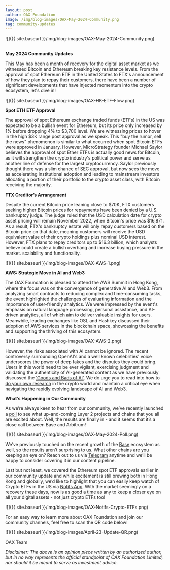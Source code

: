 ```yaml
---
layout: post
author: OAX Foundation
image: /img/blog-images/OAX-May-2024-Community.png
tag: community-updates
---
```


![]({{ site.baseurl }}/img/blog-images/OAX-May-2024-Community.png)

<br><b>May 2024 Community Updates</b>

This May has been a month of recovery for the digital asset market as we witnessed Bitcoin and Ethereum breaking key resistance levels. From the approval of spot Ethereum ETF in the United States to FTX's announcement of how they plan to repay their customers, there have been a number of significant developments that have injected momentum into the crypto ecosystem, let's dive in!

![]({{ site.baseurl }}/img/blog-images/OAX-HK-ETF-Flow.png)

<b>Spot ETH ETF Approval</b>

The approval of spot Ethereum exchange traded funds (ETFs) in the US was expected to be a bullish event for Ethereum, but its price only increased by 1% before dropping 4% to $3,700 level. We are witnessing prices to hover in the high $3K range post approval as we speak. This "buy the rumor, sell the news" phenomenon is similar to what occurred when spot Bitcoin ETFs were approved in January. However, MicroStrategy founder Michael Saylor believes the approval of spot Ether ETFs is actually good news for Bitcoin, as it will strengthen the crypto industry's political power and serve as another line of defense for the largest cryptocurrency. Saylor previously thought there was a slim chance of SEC approval, but now sees the move as accelerating institutional adoption and leading to mainstream investors allocating a portion of their portfolio to the crypto asset class, with Bitcoin receiving the majority. 

<b>FTX Creditor’s Arrangement</b>

Despite the current Bitcoin price leaning close to $70K, FTX customers seeking higher Bitcoin prices for repayments have been denied by a U.S. bankruptcy judge. The judge ruled that the USD calculation date for crypto asset pricing will remain November 2022, when Bitcoin's price was $16,871. As a result, FTX's bankruptcy estate will only repay customers based on the Bitcoin price on that date, meaning customers will receive the USD equivalent value of their crypto holdings plus nominal USD interest. However, FTX plans to repay creditors up to $16.3 billion, which analysts believe could create a bullish overhang and increase buying pressure in the market. 
scalability and functionality. 

![]({{ site.baseurl }}/img/blog-images/OAX-AWS-1.png)

<b>AWS: Strategic Move in AI and Web3</b>

The OAX Foundation is pleased to attend the AWS Summit in Hong Kong, where the focus was on the convergence of generative AI and Web3. From analyzing smart contracts to reducing complex and time-consuming tasks, the event highlighted the challenges of evaluating information and the importance of user-friendly analytics. We were impressed by the event's emphasis on natural language processing, personal assistance, and AI-driven analytics, all of which aim to deliver valuable insights for users. Meanwhile, leading exchanges like OSL and Hashkey discussed their adoption of AWS services in the blockchain space, showcasing the benefits and supporting the thriving of this ecosystem.

![]({{ site.baseurl }}/img/blog-images/OAX-AWS-2.png)

However, the risks associated with AI cannot be ignored. The recent controversy surrounding OpenAI's and a well known celebrities' voice underscores the power of deep fakes and the disputes they could bring. Users in this world need to be ever vigilant, exercising judgment and validating the authenticity of AI-generated content as we have previously discussed the <a href="https://www.oax.org/2023/03/09/AI-and-Crypto.html">'Goods and Bads of AI'</a>. We do urge you to read into how to <a href="https://www.oax.org/2022/09/14/Doing-Your-Research-in-a-Crypto-World.html">do your own research</a> in the crypto world and maintain a critical eye when navigating the rapidly evolving landscape of AI and Web3.

<b>What’s Happening in Our Community</b>

As we’re always keen to hear from our community, we’ve recently launched a <a href="https://x.com/OAX_Foundation/status/1793526702678946202">poll</a> to see what up-and-coming Layer 2 projects and chains that you all are excited about. Well, the results are finally in - and it seems that it’s a close call between Base and Arbitrum! 

![]({{ site.baseurl }}/img/blog-images/OAX-May-2024-Poll.png)

We’ve previously touched on the recent growth of the <a href="https://www.oax.org/2024/04/22/Key-Highlights-of-the-Base-Ecosystem.html">Base</a> ecosystem as well, so the results aren’t surprising to us. What other chains are you keeping an eye on? Reach out to us via <a href="https://web.telegram.org/k/#@openanxteam">Telegram</a> anytime and we’ll be happy to consider covering it in our content pipeline. 

Last but not least, we covered the Ethereum spot ETF approvals earlier in our community update and while excitement is still brewing both in Hong Kong and globally, we’d like to highlight that you can easily keep watch of Crypto ETFs in the US via <a href="https://www.notifs.co/">Notifs App</a>. With the market seemingly on a recovery these days, now is as good a time as any to keep a closer eye on all your digital assets - not just crypto ETFs too! 

![]({{ site.baseurl }}/img/blog-images/OAX-Notifs-Crypto-ETFs.png)

For an easy way to learn more about OAX Foundation and join our community channels, feel free to scan the QR code below! 

![]({{ site.baseurl }}/img/blog-images/April-23-Update-QR.png)

OAX Team

<i>Disclaimer: The above is an opinion piece written by an authorized author, but in no way represents the official standpoint of OAX Foundation Limited, nor should it be meant to serve as investment advice.</i>

